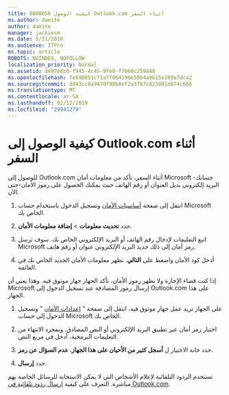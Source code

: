 ```yaml
---
title: 8000056 كيفية الوصول Outlook.com أثناء السفر
ms.author: daeite
author: daeite
manager: jackiesm
ms.date: 5/31/2018
ms.audience: ITPro
ms.topic: article
ROBOTS: NOINDEX, NOFOLLOW
localization_priority: Normal
ms.assetid: d497edc0-f945-4c45-9fe0-f7060c259848
ms.openlocfilehash: fe890051cf1a7f064190e50b4a9b15e289a7dca2
ms.sourcegitcommit: dd43cc0a9470f98b8ef2a3787c823801d674c666
ms.translationtype: MT
ms.contentlocale: ar-SA
ms.lasthandoff: 02/12/2019
ms.locfileid: "29941279"
---
```

# <a name="how-to-access-outlookcom-while-traveling"></a>كيفية الوصول إلى Outlook.com أثناء السفر

للوصول إلى Outlook.com أثناء السفر، تأكد من معلومات أمان Microsoft حسابك-البريد إلكتروني بديل العنوان أو رقم الهاتف حيث يمكنك الحصول على رموز الأمان-حتى الآن.
  
1. انتقل إلى صفحة [أساسيات الأمان](https://go.microsoft.com/fwlink/p/?linkid=842325) وتسجيل الدخول باستخدام حساب Microsoft الخاص بك. 
    
2. حدد **تحديث معلومات** \> **إضافة معلومات الأمان**. 
    
3. اتبع التعليمات لإدخال رقم الهاتف أو البريد الإلكتروني الخاص بك. سوف ترسل Microsoft رمز أمان إلى ذلك جديد البريد الإلكتروني عنوان أو رقم هاتف.
    
4. أدخل كود الأمان واضغط على **التالي**. تظهر معلومات الأمان الجديد الخاص بك في القائمة. 
    
إذا كنت قضاء الإجازة ولا تظهر رموز الأمان، تأكد الجهاز جهاز موثوق فيه. وهذا يعني أن Microsoft إرسال رموز المصادقة عند تسجيل الدخول إلى Outlook.com على هذا الجهاز.
  
1. على الجهاز تريد عمل جهاز موثوق فيه، انتقل إلى صفحة " [إعدادات الأمان](https://go.microsoft.com/fwlink/p/?linkid=2002000&amp;clcid=0x409) " وتسجيل الدخول إلى حساب Microsoft الخاص بك. 
    
2. اختيار رمز أمان عبر تطبيق البريد الإلكتروني أو النص المصادق. وبمجرد الانتهاء من التعليمات البرمجية، أدخل في مربع النص.
    
3. حدد خانة الاختيار ل **أسجل كثير من الأحيان على هذا الجهاز. عدم السؤال عن رمز.**
    
4. حدد **إرسال**. 
    
تستخدم الردود التلقائية لإعلام الأشخاص التي لا يمكن الاستجابة للرسائل الخاصة بهم مباشرة. التعرف على كيفية [إرسال ردود تلقائية في Outlook.com](https://go.microsoft.com/fwlink/p/?linkid=2002100&amp;clcid=0x409).
  

